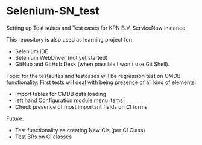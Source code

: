 # Selenium-SN_test
Setting up Test suites and Test cases for KPN B.V. ServiceNow instance.

This repository is also used as learning project for:
- Selenium IDE
- Selenium WebDriver (not yet started)
- GitHub and GitHub Desk (when possible I won't use Git Shell).
 
Topic for the testsuites and testcases will be regression test on CMDB functionality.
First tests will deal with being presence of all kind of elements:
- import tables for CMDB data loading
- left hand Configuration module menu items 
- Check presence of most important fields on CI forms

Future: 
- Test functionality as creating New CIs (per CI Class)
- Test BRs on CI classes

